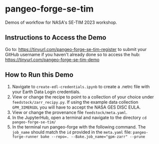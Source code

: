 # pangeo-forge-se-tim
Demos of workflow for NASA's SE-TIM 2023 workshop.

## Instructions to Access the Demo
Go to: https://tinyurl.com/pangeo-forge-se-tim-register to submit your GitHub username if you haven't already done so to access the hub: https://tinyurl.com/pangeo-forge-se-tim-demo

## How to Run this Demo
1. Navigate to ```create-edl-credentials.ipynb``` to create a .netrc file with your Earth Data Login credentials. 
2. View or change the recipe to point to a collection of your choice under ```feedstock/zarr_recipy.py```. If using the example data collection ```GPM_3IMERGDL``` you will have to accept the NASA GES DISC EULA. 
3. View or change the provenance file ```feedstock/meta.yaml```.
4. In the JupyterHub, open a terminal and navigate to the directory 
```cd pangeo-forge-se-tim/```
5. In the terminal run pangeo-forge with the following command. The ```job_name``` should match the ``id`` provided in the ```meta.yaml``` file:
```pangeo-forge-runner bake --repo=. --Bake.job_name="gpm-zarr" --prune```

